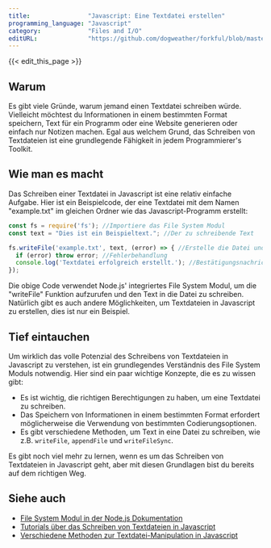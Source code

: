 ```yaml
---
title:                "Javascript: Eine Textdatei erstellen"
programming_language: "Javascript"
category:             "Files and I/O"
editURL:              "https://github.com/dogweather/forkful/blob/master/content/de/javascript/writing-a-text-file.md"
---
```


{{< edit_this_page >}}

## Warum
Es gibt viele Gründe, warum jemand einen Textdatei schreiben würde. Vielleicht möchtest du Informationen in einem bestimmten Format speichern, Text für ein Programm oder eine Website generieren oder einfach nur Notizen machen. Egal aus welchem Grund, das Schreiben von Textdateien ist eine grundlegende Fähigkeit in jedem Programmierer's Toolkit.

## Wie man es macht
Das Schreiben einer Textdatei in Javascript ist eine relativ einfache Aufgabe. Hier ist ein Beispielcode, der eine Textdatei mit dem Namen "example.txt" im gleichen Ordner wie das Javascript-Programm erstellt:

```Javascript
const fs = require('fs'); //Importiere das File System Modul
const text = "Dies ist ein Beispieltext."; //Der zu schreibende Text

fs.writeFile('example.txt', text, (error) => { //Erstelle die Datei und schreibe den Text
  if (error) throw error; //Fehlerbehandlung
  console.log('Textdatei erfolgreich erstellt.'); //Bestätigungsnachricht
});
```

Die obige Code verwendet Node.js' integriertes File System Modul, um die "writeFile" Funktion aufzurufen und den Text in die Datei zu schreiben. Natürlich gibt es auch andere Möglichkeiten, um Textdateien in Javascript zu erstellen, dies ist nur ein Beispiel.

## Tief eintauchen
Um wirklich das volle Potenzial des Schreibens von Textdateien in Javascript zu verstehen, ist ein grundlegendes Verständnis des File System Moduls notwendig. Hier sind ein paar wichtige Konzepte, die es zu wissen gibt:

- Es ist wichtig, die richtigen Berechtigungen zu haben, um eine Textdatei zu schreiben.
- Das Speichern von Informationen in einem bestimmten Format erfordert möglicherweise die Verwendung von bestimmten Codierungsoptionen.
- Es gibt verschiedene Methoden, um Text in eine Datei zu schreiben, wie z.B. `writeFile`, `appendFile` und `writeFileSync`.

Es gibt noch viel mehr zu lernen, wenn es um das Schreiben von Textdateien in Javascript geht, aber mit diesen Grundlagen bist du bereits auf dem richtigen Weg.

## Siehe auch
- [File System Modul in der Node.js Dokumentation](https://nodejs.org/dist/latest-v14.x/docs/api/fs.html)
- [Tutorials über das Schreiben von Textdateien in Javascript](https://www.digitalocean.com/community/tutorials/how-to-write-files-in-node-js)
- [Verschiedene Methoden zur Textdatei-Manipulation in Javascript](https://attacomsian.com/blog/javascript-write-text-file)